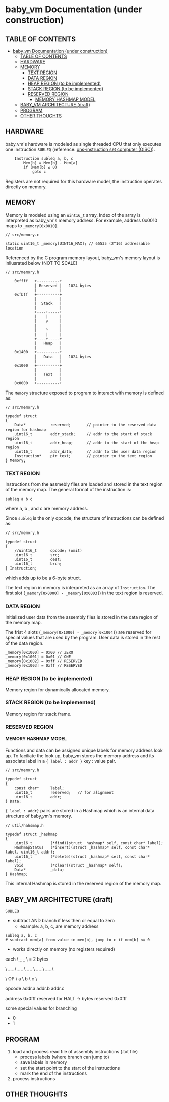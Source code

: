 # baby_vm Documentation (under construction)

## TABLE OF CONTENTS
- [baby_vm Documentation (under construction)](#baby_vm-documentation-under-construction)
	- [TABLE OF CONTENTS](#table-of-contents)
	- [HARDWARE](#hardware)
	- [MEMORY](#memory)
		- [TEXT REGION](#text-region)
		- [DATA REGION](#data-region)
		- [HEAP REGION (to be implemented)](#heap-region-to-be-implemented)
		- [STACK REGION (to be implemented)](#stack-region-to-be-implemented)
		- [RESERVED REGION](#reserved-region)
			- [MEMORY HASHMAP MODEL](#memory-hashmap-model)
	- [BABY_VM ARCHITECTURE (draft)](#baby_vm-architecture-draft)
	- [PROGRAM](#program)
	- [OTHER THOUGHTS](#other-thoughts)

## HARDWARE

baby_vm's hardware is modeled as single threaded CPU that only executes one instruction `SUBLEQ` (reference: [ons-instruction set computer (OISC)](https://en.wikipedia.org/wiki/One-instruction_set_computer)).

```
    Instruction subleq a, b, c
        Mem[b] = Mem[b] - Mem[a]
        if (Mem[b] ≤ 0)
            goto c
```
Registers are not required for this hardware model, the instruction operates directly on memory.

## MEMORY

Memory is modeled using an `uint16_t` array. Index of the array is interpreted as baby_vm's memory address. For example, address 0x0010 maps to `_memory[0x0010]`.

```
// src/memory.c

static uint16_t _memory[UINT16_MAX]; // 65535 (2^16) addressable location
```

Referenced by the C program memory layout, baby_vm's memory layout is inllusrated below (NOT TO SCALE)
```
// src/memory.h

    0xffff   +----------+
             | Reserved |   1024 bytes
             |          |
    0xfbff   +----------+
             |          |
             |  Stack   |
             |          |
             +----+-----+
             |    |     |
             |    v     |
             |          |
             |    ^     |
             |    |     |
             +----+-----+
             |   Heap   |
             |          |
    0x1400   +----------+
             |   Data   |   1024 bytes
             |          |
    0x1000   +----------+
             |          |
             |   Text   |
             |          |
    0x0000   +----------+
```

The `Memory` structure exposed to program to interact with memory is defined as:
```
// src/memory.h

typedef struct
{
	Data*           reserved;       // pointer to the reserved data region for hashmap
	uint16_t        addr_stack;     // addr to the start of stack region
	uint16_t        addr_heap;      // addr to the start of the heap region
	uint16_t        addr_data;      // addr to the user data region
	Instruction*    ptr_text;       // pointer to the text region
} Memory;

```

### TEXT REGION

Instructions from the assmebly files are loaded and stored in the text region of the memory map. The general format of the instruction is:
```
subleq a b c
```
where a, b , and c are memory address.

Since `subleq` is the only opcode, the structure of instructions can be defined as:
```
// src/memory.h

typedef struct
{
    //uint16_t      opcode; (omit)
    uint16_t        src;
    uint16_t        dest;
    uint16_t        brch;
} Instruction;
```
which adds up to be a 6-byte struct.

The text region in memory is interpreted as an array of `Instruction`. The first slot (`_memory[0x0000] - _memory[0x0003]`) in the text region is reserved.

### DATA REGION

Initialized user data from the assembly files is stored in the data region of the memory map.

The frist 4 slots (`_memory[0x1000] - _memory[0x1004]`) are reserved for special values that are used by the program. User data is stored in the rest of the data region.
```
_memory[0x1000] = 0x00 // ZERO
_memory[0x1001] = 0x01 // ONE
_memory[0x1002] = 0xff // RESERVED
_memory[0x1003] = 0xff // RESERVED

```

### HEAP REGION (to be implemented)
Memory region for dynamically allocated memory.

### STACK REGION (to be implemented)
Memory region for stack frame.

### RESERVED REGION
#### MEMORY HASHMAP MODEL

Functions and data can be assigned unique labels for memory address look up. To faciliate the look up, baby_vm stores the memory address and its associate label in a `{ label : addr }` key : value pair.
```
// src/memory.h

typedef struct
{
    const char*     label;
    uint16_t        reserved;   // for alignment
    uint16_t        addr;
} Data;
```

`{ label : addr}` pairs are stored in a Hashmap which is an internal data structure of baby_vm's memory.
```
// util/hahsmap.h

typedef struct _hashmap
{
    uint16_t        (*find)(struct _hashmap* self, const char* label);
    HashmapStatus   (*insert)(struct _hashmap* self, const char* label, uint16_t addr);
    uint16_t        (*delete)(struct _hashmap* self, const char* label);
    void            (*clear)(struct _hashmap* self);
    Data*           _data;
} Hashmap;
```
This internal Hashmap is stored in the reserved region of the memory map.

## BABY_VM ARCHITECTURE (draft)

`SUBLEQ`

* subtract AND branch if less then or equal to zero
	* example: a, b, c, are memory address
```
subleq a, b, c
# subtract mem[a] from value in mem[b], jump to c if mem[b] <= 0
```
* works directly on memory (no registers required)

each \ _ _ \ = 2 bytes

 \ _ _ \ _ _ \ _ _ \ _ _ \ _ _ \

 \ OP \ a \ b \ c \

opcode addr.a addr.b addr.c

address 0x0fff reserved for HALT -> bytes reserved 0x0fff

some special values for branching
+ 	0
+ 	1


## PROGRAM

1. load and process read file of assembly instructions (.txt file)
	- process labels (where branch can jump to)
	- save labels in memory
	- set the start point to the start of the instructions
	- mark the end of the instructions
2. process instructions


## OTHER THOUGHTS

